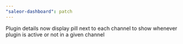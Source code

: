 ```yaml
---
"saleor-dashboard": patch
---
```


Plugin details now display pill next to each channel to show whenever plugin is active or not in a given channel
